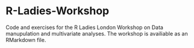 # R-Ladies-Workshop
Code and exercises for the R Ladies London Workshop on Data manupulation and multivariate analyses. The workshop is availiable as an RMarkdown file. 

